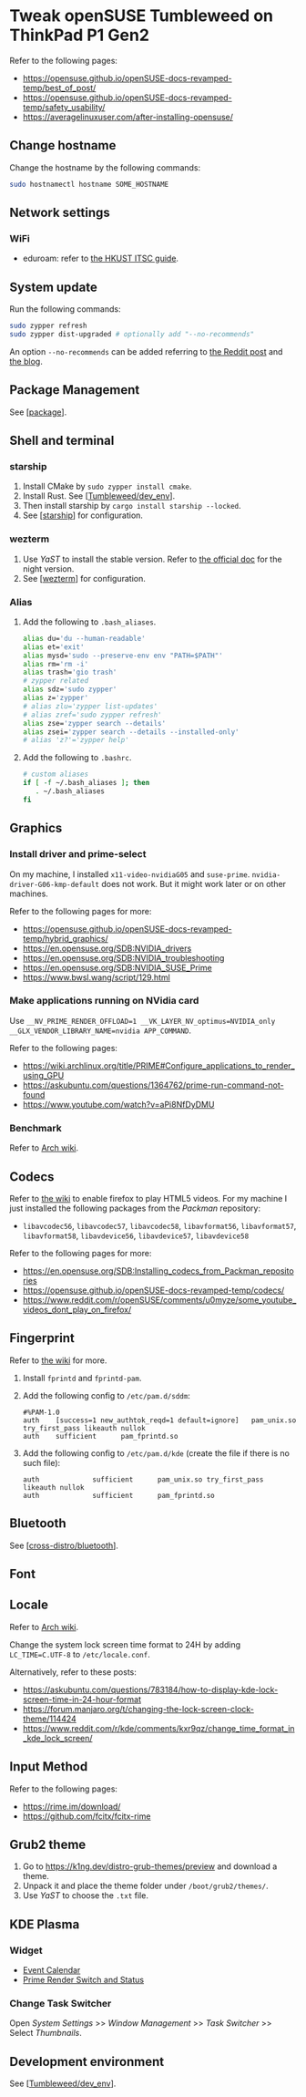 # Tweak openSUSE Tumbleweed on ThinkPad P1 Gen2

Refer to the following pages:

- https://opensuse.github.io/openSUSE-docs-revamped-temp/best_of_post/
- https://opensuse.github.io/openSUSE-docs-revamped-temp/safety_usability/
- https://averagelinuxuser.com/after-installing-opensuse/

## Change hostname

Change the hostname by the following commands:

```bash
sudo hostnamectl hostname SOME_HOSTNAME
```

## Network settings

### WiFi

- eduroam: refer to [the HKUST ITSC guide]( https://itsc.hkust.edu.hk/services/general-it-services/wifi/wi-fi-services/configuration-eduroam ).

## System update

Run the following commands:

```bash
sudo zypper refresh
sudo zypper dist-upgraded # optionally add "--no-recommends"
```

An option `--no-recommends` can be added referring to [the Reddit post]( https://www.reddit.com/r/openSUSE/comments/10rnrnu/zypper_keeps_installing_kde_games_on_update_how/ ) and [the blog]( https://linuxkamarada.com/en/2021/04/07/what-are-recommended-packages-and-how-to-install-them-on-opensuse/ ).

## Package Management

See [[package]].

## Shell and terminal

### starship

1. Install CMake by `sudo zypper install cmake`.
2. Install Rust. See [[Tumbleweed/dev_env]].
3. Then install starship by `cargo install starship --locked`.
4. See [[starship]] for configuration.

### wezterm

1. Use *YaST* to install the stable version. Refer to [the official doc]( https://wezfurlong.org/wezterm/install/linux.html#installing-on-fedora-and-rpm-based-systems ) for the night version.
2. See [[wezterm]] for configuration.

### Alias

1. Add the following to `.bash_aliases`.

   ```bash
   alias du='du --human-readable'
   alias et='exit'
   alias mysd='sudo --preserve-env env "PATH=$PATH"'
   alias rm='rm -i'
   alias trash='gio trash'
   # zypper related
   alias sdz='sudo zypper'
   alias z='zypper'
   # alias zlu='zypper list-updates'
   # alias zref='sudo zypper refresh'
   alias zse='zypper search --details'
   alias zsei='zypper search --details --installed-only'
   # alias 'z?'='zypper help'
   ```

2. Add the following to `.bashrc`.

   ```bash
   # custom aliases
   if [ -f ~/.bash_aliases ]; then
      . ~/.bash_aliases
   fi
   ```

## Graphics

### Install driver and prime-select

On my machine, I installed `x11-video-nvidiaG05` and `suse-prime`. `nvidia-driver-G06-kmp-default` does not work. But it might work later or on other machines.

Refer to the following pages for more:

- https://opensuse.github.io/openSUSE-docs-revamped-temp/hybrid_graphics/
- https://en.opensuse.org/SDB:NVIDIA_drivers
- https://en.opensuse.org/SDB:NVIDIA_troubleshooting
- https://en.opensuse.org/SDB:NVIDIA_SUSE_Prime
- https://www.bwsl.wang/script/129.html

### Make applications running on NVidia card

Use `__NV_PRIME_RENDER_OFFLOAD=1 __VK_LAYER_NV_optimus=NVIDIA_only __GLX_VENDOR_LIBRARY_NAME=nvidia APP_COMMAND`.

Refer to the following pages:

- https://wiki.archlinux.org/title/PRIME#Configure_applications_to_render_using_GPU
- https://askubuntu.com/questions/1364762/prime-run-command-not-found
- https://www.youtube.com/watch?v=aPi8NfDyDMU

### Benchmark

Refer to [Arch wiki]( https://wiki.archlinux.org/title/benchmarking#Graphics ).

## Codecs

Refer to [the wiki]( https://en.opensuse.org/SDB:Firefox_MP4/H.264_Video_Support ) to enable firefox to play HTML5 videos. For my machine I just installed the following packages from the *Packman* repository:

- `libavcodec56`, `libavcodec57`, `libavcodec58`, `libavformat56`, `libavformat57`, `libavformat58`, `libavdevice56`, `libavdevice57`, `libavdevice58`

Refer to the following pages for more:

- https://en.opensuse.org/SDB:Installing_codecs_from_Packman_repositories
- https://opensuse.github.io/openSUSE-docs-revamped-temp/codecs/
- https://www.reddit.com/r/openSUSE/comments/u0myze/some_youtube_videos_dont_play_on_firefox/

## Fingerprint

Refer to [the wiki]( https://en.opensuse.org/SDB:Using_fingerprint_authentication ) for more.

1. Install `fprintd` and `fprintd-pam`.
2. Add the following config to `/etc/pam.d/sddm`:

   ```text
   #%PAM-1.0
   auth    [success=1 new_authtok_reqd=1 default=ignore]   pam_unix.so try_first_pass likeauth nullok
   auth    sufficient      pam_fprintd.so
   ```

3. Add the following config to `/etc/pam.d/kde` (create the file if there is no such file):

   ```text
   auth 			sufficient  	pam_unix.so try_first_pass likeauth nullok
   auth 			sufficient  	pam_fprintd.so
   ```

## Bluetooth

See [[cross-distro/bluetooth]].

## Font

<!-- TODO -->

## Locale

Refer to [Arch wiki]( https://wiki.archlinux.org/title/Locale ).

Change the system lock screen time format to 24H by adding `LC_TIME=C.UTF-8` to `/etc/locale.conf`.

Alternatively, refer to these posts:

- https://askubuntu.com/questions/783184/how-to-display-kde-lock-screen-time-in-24-hour-format
- https://forum.manjaro.org/t/changing-the-lock-screen-clock-theme/114424
- https://www.reddit.com/r/kde/comments/kxr9qz/change_time_format_in_kde_lock_screen/

## Input Method

<!-- TODO -->

Refer to the following pages:

- https://rime.im/download/
- https://github.com/fcitx/fcitx-rime

## Grub2 theme

1. Go to https://k1ng.dev/distro-grub-themes/preview and download a theme.
2. Unpack it and place the theme folder under `/boot/grub2/themes/`.
3. Use *YaST* to choose the `.txt` file.

## KDE Plasma

### Widget

- [Event Calendar]( https://store.kde.org/p/998901 )
- [Prime Render Switch and Status]( https://store.kde.org/p/1425330 )

### Change Task Switcher

Open *System Settings* >> *Window Management* >> *Task Switcher* >> Select *Thumbnails*.

## Development environment

See [[Tumbleweed/dev_env]].

[//begin]: # "Autogenerated link references for markdown compatibility"
[package]: package.md "Package Management"
[Tumbleweed/dev_env]: dev_env.md "Development Environment"
[starship]: ../../../cross-platform/shell_terminal/starship.md "Starship Config"
[wezterm]: ../../../cross-platform/shell_terminal/wezterm.md "Wezterm Config"
[cross-distro/bluetooth]: ../../cross-distro/bluetooth.md "Use the Same Bluetooth Device on Linux and Windows Dual Boot System"
[//end]: # "Autogenerated link references"
